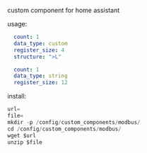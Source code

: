 custom component for home assistant 

usage:

```yaml
  count: 1
  data_type: custom
  register_size: 4
  structure: ">L"
```

```yaml
  count: 1
  data_type: string
  register_size: 12
```

install:

```js
url=
file=
mkdir -p /config/custom_components/modbus/
cd /config/custom_components/modbus/
wget $url
unzip $file
```
